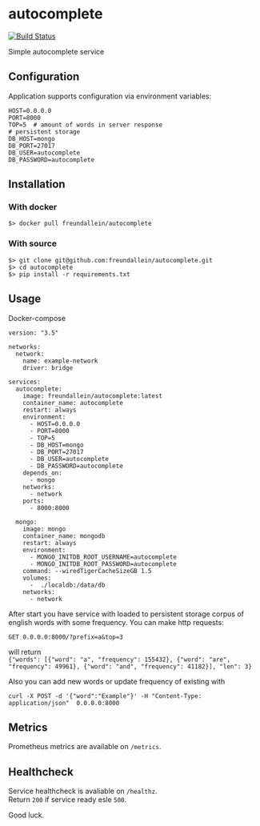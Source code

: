 # autocomplete
[![Build Status](https://travis-ci.org/freundallein/autocomplete.svg?branch=master)](https://travis-ci.org/freundallein/autocomplete)

Simple autocomplete service


## Configuration
Application supports configuration via environment variables:
```
HOST=0.0.0.0
PORT=8000
TOP=5  # amount of words in server response
# persistent storage 
DB_HOST=mongo
DB_PORT=27017
DB_USER=autocomplete
DB_PASSWORD=autocomplete
```
## Installation
### With docker  
```
$> docker pull freundallein/autocomplete
```
### With source
```
$> git clone git@github.com:freundallein/autocomplete.git
$> cd autocomplete
$> pip install -r requirements.txt
```

## Usage
Docker-compose
```
version: "3.5"

networks:
  network:
    name: example-network
    driver: bridge

services:
  autocomplete:
    image: freundallein/autocomplete:latest
    container_name: autocomplete
    restart: always
    environment:
      - HOST=0.0.0.0
      - PORT=8000
      - TOP=5
      - DB_HOST=mongo
      - DB_PORT=27017
      - DB_USER=autocomplete
      - DB_PASSWORD=autocomplete
    depends_on: 
      - mongo
    networks: 
      - network
    ports:
      - 8000:8000

  mongo:
    image: mongo
    container_name: mongodb
    restart: always
    environment:
      - MONGO_INITDB_ROOT_USERNAME=autocomplete
      - MONGO_INITDB_ROOT_PASSWORD=autocomplete
    command: --wiredTigerCacheSizeGB 1.5
    volumes:
      -  ./localdb:/data/db
    networks: 
      - network
```
After start you have service with loaded to persistent storage corpus of english words with some frequency.
You can make http requests: 
```
GET 0.0.0.0:8000/?prefix=a&top=3
```
will return  
`{"words": [{"word": "a", "frequency": 155432}, {"word": "are", "frequency": 49961}, {"word": "and", "frequency": 41182}], "len": 3}`

Also you can add new words or update frequency of existing with 
```
curl -X POST -d '{"word":"Example"}' -H "Content-Type: application/json"  0.0.0.0:8000
```

## Metrics
Prometheus metrics are available on `/metrics`.


## Healthcheck
Service healthcheck is avaliable on `/healthz`.  
Return `200` if service ready esle `500`.

Good luck.

